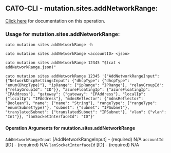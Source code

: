 
## CATO-CLI - mutation.sites.addNetworkRange:
[Click here](https://api.catonetworks.com/documentation/#mutation-addNetworkRange) for documentation on this operation.

### Usage for mutation.sites.addNetworkRange:

`cato mutation sites addNetworkRange -h`

`cato mutation sites addNetworkRange <accountID> <json>`

`cato mutation sites addNetworkRange 12345 "$(cat < addNetworkRange.json)"`

`cato mutation sites addNetworkRange 12345 '{"AddNetworkRangeInput": {"NetworkDhcpSettingsInput": {"dhcpType": {"dhcpType": "enum(DhcpType)"}, "ipRange": {"ipRange": "IPRange"}, "relayGroupId": {"relayGroupId": "ID"}}, "azureFloatingIp": {"azureFloatingIp": "IPAddress"}, "gateway": {"gateway": "IPAddress"}, "localIp": {"localIp": "IPAddress"}, "mdnsReflector": {"mdnsReflector": "Boolean"}, "name": {"name": "String"}, "rangeType": {"rangeType": "enum(SubnetType)"}, "subnet": {"subnet": "IPSubnet"}, "translatedSubnet": {"translatedSubnet": "IPSubnet"}, "vlan": {"vlan": "Int"}}, "lanSocketInterfaceId": "ID"}'`

#### Operation Arguments for mutation.sites.addNetworkRange ####
`AddNetworkRangeInput` [AddNetworkRangeInput] - (required) N/A 
`accountId` [ID] - (required) N/A 
`lanSocketInterfaceId` [ID] - (required) N/A 
